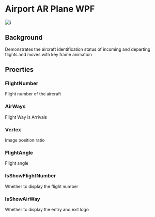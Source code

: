 # Airport AR Plane WPF

![i](https://github.com/lingme/AirportAR_Plane_WPF/raw/master/image/demo_gif.gif)

## Background

Demonstrates the aircraft identification status of incoming and departing flights and moves with key frame animation

## Proerties

### FlightNumber
Flight number of the aircraft

### AirWays
Flight Way is Arrivals

### Vertex
Image position ratio

### FlightAngle
Flight angle

### IsShowFlightNumber
Whether to display the flight number

### IsShowAirWay
Whether to display the entry and exit logo